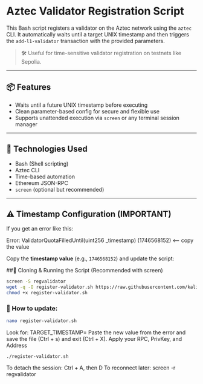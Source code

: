 # Aztec Validator Registration Script

This Bash script registers a validator on the Aztec network using the `aztec` CLI. It automatically waits until a target UNIX timestamp and then triggers the `add-l1-validator` transaction with the provided parameters.

> 🛠️ Useful for time-sensitive validator registration on testnets like Sepolia.

---

## 📦 Features

- Waits until a future UNIX timestamp before executing
- Clean parameter-based config for secure and flexible use
- Supports unattended execution via `screen` or any terminal session manager

---

## 🧰 Technologies Used

- Bash (Shell scripting)
- Aztec CLI
- Time-based automation
- Ethereum JSON-RPC
- `screen` (optional but recommended)

---

## ⚠️ Timestamp Configuration (IMPORTANT)

If you get an error like this:

Error: ValidatorQuotaFilledUntil(uint256 _timestamp)
(1746568152)  <-- copy the value


Copy the **timestamp value** (e.g., `1746568152`) and update the script:

##📁 Cloning & Running the Script (Recommended with screen)

```bash
screen -S regvalidator
wget -q -O register-validator.sh https://raw.githubusercontent.com/kalikot26/aztec-validator-registration-script/refs/heads/main/register-validator.sh
chmod +x register-validator.sh
```
### 🔧 How to update:

```bash
nano register-validator.sh
````
Look for:
TARGET_TIMESTAMP=
Paste the new value from the error and save the file (Ctrl + s) and exit (Ctrl + X).
Apply your RPC, PrivKey, and Address

```run script
./register-validator.sh
```
To detach the session: Ctrl + A, then D
To reconnect later: screen -r regvalidator
